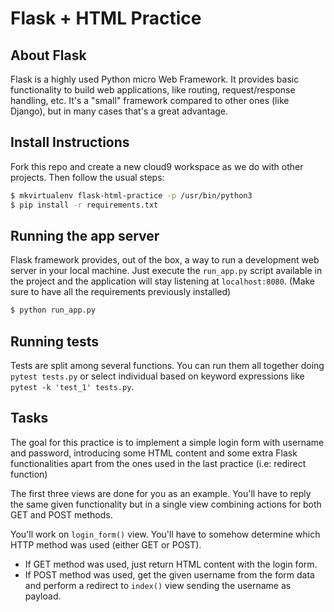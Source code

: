 # Flask + HTML Practice

## About Flask

Flask is a highly used Python micro Web Framework. It provides basic functionality to build web applications, like routing, request/response handling, etc. It's a "small" framework compared to other ones (like Django), but in many cases that's a great advantage.


## Install Instructions
Fork this repo and create a new cloud9 workspace as we do with other projects. Then follow the usual steps:

```bash
$ mkvirtualenv flask-html-practice -p /usr/bin/python3
$ pip install -r requirements.txt
```


## Running the app server

Flask framework provides, out of the box, a way to run a development web server in your local machine. Just execute the `run_app.py` script available in the project and the application will stay listening at `localhost:8080`. (Make sure to have all the requirements previously installed)

```bash
$ python run_app.py
```


## Running tests

Tests are split among several functions. You can run them all together doing `pytest tests.py` or select individual based on keyword expressions like `pytest -k 'test_1' tests.py`.


## Tasks

The goal for this practice is to implement a simple login form with username and password, introducing some HTML content and some extra Flask functionalities apart from the ones used in the last practice (i.e: redirect function)

The first three views are done for you as an example. You'll have to reply the same given functionality but in a single view combining actions for both GET and POST methods.

You'll work on `login_form()` view. You'll have to somehow determine which HTTP method was used (either GET or POST).
  - If GET method was used, just return HTML content with the login form.
  - If POST method was used, get the given username from the form data and perform a redirect to `index()` view sending the username as payload.

